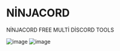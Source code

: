 # NİNJACORD
NİNJACORD FREE MULTİ DİSCORD TOOLS

![image](https://user-images.githubusercontent.com/106864876/229640868-d1c6a521-dd39-4a8c-9988-8b7a65b35fc5.png)
![image](https://user-images.githubusercontent.com/106864876/229640887-6073e8a0-8ba3-451c-a54a-ae66640f89fc.png)

